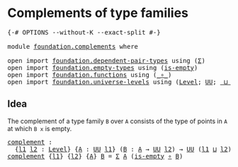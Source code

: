 # Complements of type families

<pre class="Agda"><a id="41" class="Symbol">{-#</a> <a id="45" class="Keyword">OPTIONS</a> <a id="53" class="Pragma">--without-K</a> <a id="65" class="Pragma">--exact-split</a> <a id="79" class="Symbol">#-}</a>

<a id="84" class="Keyword">module</a> <a id="91" href="foundation.complements.html" class="Module">foundation.complements</a> <a id="114" class="Keyword">where</a>

<a id="121" class="Keyword">open</a> <a id="126" class="Keyword">import</a> <a id="133" href="foundation.dependent-pair-types.html" class="Module">foundation.dependent-pair-types</a> <a id="165" class="Keyword">using</a> <a id="171" class="Symbol">(</a><a id="172" href="foundation-core.dependent-pair-types.html#502" class="Record">Σ</a><a id="173" class="Symbol">)</a>
<a id="175" class="Keyword">open</a> <a id="180" class="Keyword">import</a> <a id="187" href="foundation.empty-types.html" class="Module">foundation.empty-types</a> <a id="210" class="Keyword">using</a> <a id="216" class="Symbol">(</a><a id="217" href="foundation-core.empty-types.html#1218" class="Function">is-empty</a><a id="225" class="Symbol">)</a>
<a id="227" class="Keyword">open</a> <a id="232" class="Keyword">import</a> <a id="239" href="foundation.functions.html" class="Module">foundation.functions</a> <a id="260" class="Keyword">using</a> <a id="266" class="Symbol">(</a><a id="267" href="foundation-core.functions.html#407" class="Function Operator">_∘_</a><a id="270" class="Symbol">)</a>
<a id="272" class="Keyword">open</a> <a id="277" class="Keyword">import</a> <a id="284" href="foundation.universe-levels.html" class="Module">foundation.universe-levels</a> <a id="311" class="Keyword">using</a> <a id="317" class="Symbol">(</a><a id="318" href="Agda.Primitive.html#597" class="Postulate">Level</a><a id="323" class="Symbol">;</a> <a id="325" href="foundation-core.universe-levels.html#222" class="Primitive">UU</a><a id="327" class="Symbol">;</a> <a id="329" href="Agda.Primitive.html#810" class="Primitive Operator">_⊔_</a><a id="332" class="Symbol">)</a>
</pre>
## Idea

The complement of a type family `B` over `A` consists of the type of points in `A` at which `B x` is empty.

<pre class="Agda"><a id="complement"></a><a id="465" href="foundation.complements.html#465" class="Function">complement</a> <a id="476" class="Symbol">:</a>
  <a id="480" class="Symbol">{</a><a id="481" href="foundation.complements.html#481" class="Bound">l1</a> <a id="484" href="foundation.complements.html#484" class="Bound">l2</a> <a id="487" class="Symbol">:</a> <a id="489" href="Agda.Primitive.html#597" class="Postulate">Level</a><a id="494" class="Symbol">}</a> <a id="496" class="Symbol">{</a><a id="497" href="foundation.complements.html#497" class="Bound">A</a> <a id="499" class="Symbol">:</a> <a id="501" href="foundation-core.universe-levels.html#222" class="Primitive">UU</a> <a id="504" href="foundation.complements.html#481" class="Bound">l1</a><a id="506" class="Symbol">}</a> <a id="508" class="Symbol">(</a><a id="509" href="foundation.complements.html#509" class="Bound">B</a> <a id="511" class="Symbol">:</a> <a id="513" href="foundation.complements.html#497" class="Bound">A</a> <a id="515" class="Symbol">→</a> <a id="517" href="foundation-core.universe-levels.html#222" class="Primitive">UU</a> <a id="520" href="foundation.complements.html#484" class="Bound">l2</a><a id="522" class="Symbol">)</a> <a id="524" class="Symbol">→</a> <a id="526" href="foundation-core.universe-levels.html#222" class="Primitive">UU</a> <a id="529" class="Symbol">(</a><a id="530" href="foundation.complements.html#481" class="Bound">l1</a> <a id="533" href="Agda.Primitive.html#810" class="Primitive Operator">⊔</a> <a id="535" href="foundation.complements.html#484" class="Bound">l2</a><a id="537" class="Symbol">)</a>
<a id="539" href="foundation.complements.html#465" class="Function">complement</a> <a id="550" class="Symbol">{</a><a id="551" href="foundation.complements.html#551" class="Bound">l1</a><a id="553" class="Symbol">}</a> <a id="555" class="Symbol">{</a><a id="556" href="foundation.complements.html#556" class="Bound">l2</a><a id="558" class="Symbol">}</a> <a id="560" class="Symbol">{</a><a id="561" href="foundation.complements.html#561" class="Bound">A</a><a id="562" class="Symbol">}</a> <a id="564" href="foundation.complements.html#564" class="Bound">B</a> <a id="566" class="Symbol">=</a> <a id="568" href="foundation-core.dependent-pair-types.html#502" class="Record">Σ</a> <a id="570" href="foundation.complements.html#561" class="Bound">A</a> <a id="572" class="Symbol">(</a><a id="573" href="foundation-core.empty-types.html#1218" class="Function">is-empty</a> <a id="582" href="foundation-core.functions.html#407" class="Function Operator">∘</a> <a id="584" href="foundation.complements.html#564" class="Bound">B</a><a id="585" class="Symbol">)</a>
</pre>